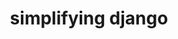 ---
title: simplifying django
layout: external
external_url: http://radar.oreilly.com/2014/04/simplifying-django.html
---